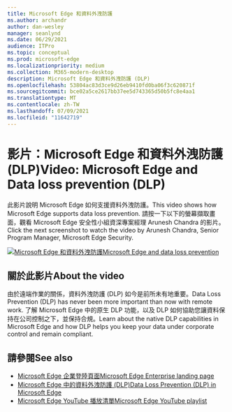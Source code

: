 ```yaml
---
title: Microsoft Edge 和資料外洩防護
ms.author: archandr
author: dan-wesley
manager: seanlynd
ms.date: 06/29/2021
audience: ITPro
ms.topic: conceptual
ms.prod: microsoft-edge
ms.localizationpriority: medium
ms.collection: M365-modern-desktop
description: Microsoft Edge 和資料外洩防護 (DLP)
ms.openlocfilehash: 53804ac83d3ce9d26eb9410fd0ba06f3c620871f
ms.sourcegitcommit: bce02a5ce2617bb37ee5d743365d50b5fc8e4aa1
ms.translationtype: MT
ms.contentlocale: zh-TW
ms.lasthandoff: 07/09/2021
ms.locfileid: "11642719"
---
```

# <a name="video-microsoft-edge-and-data-loss-prevention-dlp"></a><span data-ttu-id="5c041-103">影片：Microsoft Edge 和資料外洩防護 (DLP)</span><span class="sxs-lookup"><span data-stu-id="5c041-103">Video: Microsoft Edge and Data loss prevention (DLP)</span></span>

<span data-ttu-id="5c041-104">此影片說明 Microsoft Edge 如何支援資料外洩防護。</span><span class="sxs-lookup"><span data-stu-id="5c041-104">This video shows how Microsoft Edge supports data loss prevention.</span></span> <span data-ttu-id="5c041-105">請按一下以下的螢幕擷取畫面，觀看 Microsoft Edge 安全性小組資深專案經理 Arunesh Chandra 的影片。</span><span class="sxs-lookup"><span data-stu-id="5c041-105">Click the next screenshot to watch the video by Arunesh Chandra, Senior Program Manager, Microsoft Edge Security.</span></span>

[![ <span data-ttu-id="5c041-106">Microsoft Edge 和資料外洩防護</span><span class="sxs-lookup"><span data-stu-id="5c041-106">Microsoft Edge and data loss prevention</span></span>](media/microsoft-edge-security-dlp/0.png)](http://www.youtube.com/watch?v=dLD04U9eTqg " Microsoft Edge and data loss prevention")

## <a name="about-the-video"></a><span data-ttu-id="5c041-107">關於此影片</span><span class="sxs-lookup"><span data-stu-id="5c041-107">About the video</span></span>

<span data-ttu-id="5c041-108">由於遠端作業的關係，資料外洩防護 (DLP) 如今是前所未有地重要。</span><span class="sxs-lookup"><span data-stu-id="5c041-108">Data Loss Prevention (DLP) has never been more important than now with remote work.</span></span> <span data-ttu-id="5c041-109">了解 Microsoft Edge 中的原生 DLP 功能，以及 DLP 如何協助您讓資料保持在公司控制之下，並保持合規。</span><span class="sxs-lookup"><span data-stu-id="5c041-109">Learn about the native DLP capabilities in Microsoft Edge and how DLP helps you keep your data under corporate control and remain compliant.</span></span>

## <a name="see-also"></a><span data-ttu-id="5c041-110">請參閱</span><span class="sxs-lookup"><span data-stu-id="5c041-110">See also</span></span>

- [<span data-ttu-id="5c041-111">Microsoft Edge 企業登陸頁面</span><span class="sxs-lookup"><span data-stu-id="5c041-111">Microsoft Edge Enterprise landing page</span></span>](https://aka.ms/EdgeEnterprise)
- [<span data-ttu-id="5c041-112">Microsoft Edge 中的資料外洩防護 (DLP)</span><span class="sxs-lookup"><span data-stu-id="5c041-112">Data Loss Prevention (DLP) in Microsoft Edge</span></span>](microsoft-edge-security-dlp.md)
- [<span data-ttu-id="5c041-113">Microsoft Edge YouTube 播放清單</span><span class="sxs-lookup"><span data-stu-id="5c041-113">Microsoft Edge YouTube playlist</span></span>](https://www.youtube.com/playlist?list=PLXtHYVsvn_b-uXh1tMeYpT-0iD8tD3tFy)
